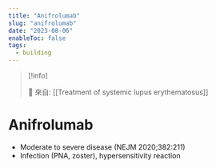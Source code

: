 ```yaml
---
title: "Anifrolumab"
slug: "anifrolumab"
date: "2023-08-06"
enableToc: false
tags:
  - building
---
```


> [!info]
>
> 🌱 來自: [[Treatment of systemic lupus erythematosus]]

# Anifrolumab

- Moderate to severe disease (NEJM 2020;382:211)
- Infection (PNA, zoster), hypersensitivity reaction
